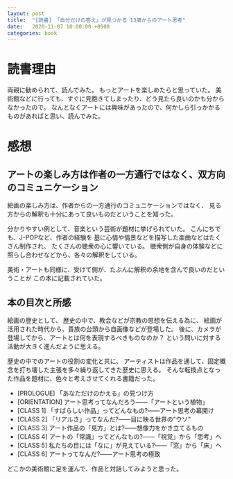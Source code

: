 ```yaml
---
layout: post
title:  "[読書] 「自分だけの答え」が見つかる 13歳からのアート思考"
date:   2020-11-07 10:00:00 +0900
categories: book
---
```


# 読書理由
両親に勧められて、読んでみた。
もっとアートを楽しめたらと思っていた。
美術館などに行っても、すぐに見飽きてしまったり、どう見たら良いのかも分からなかったので。
なんとなくアートには興味があったので、何かしら引っかかるものがあればと思い、読んでみた。

# 感想

## アートの楽しみ方は作者の一方通行ではなく、双方向のコミュニケーション
絵画の楽しみ方は、作者からの一方通行のコミュニケーションではなく、
見る方からの解釈も十分にあって良いものだということを知った。

分かりやすい例として、音楽という芸術が題材に挙げられていた。
こんにちでも、J-POPなど、作者の経験を
基に心情や情景などを描写した楽曲などはたくさん制作され、
たくさんの聴衆の心に響いている。
聴衆側が自身の体験などに照らし合わせなどから、各々の解釈をしている。

美術・アートも同様に、受けて側が、たぶんに解釈の余地を含んで良いのだということが
この本に記載されていた。

## 本の目次と所感

絵画の歴史として、
歴史の中で、教会などが宗教の思想を伝える為に、
絵画が活用された時代から、貴族の台頭から自画像などが登場した。
後に、カメラが登場してから、アートとは何を表現するべきものなのか？
という問いに対する活動が大きく進んだように思える。

歴史の中でのアートの役割の変化と共に、
アーティストは作品を通して、固定概念を打ち壊した主張を多々繰り返してきた歴史に思える。
そんな転換点となった作品を題材に、色々と考えさせてくれる書籍だった。

- [PROLOGUE] 「あなただけのかえる」の見つけ方
- [ORIENTATION] アート思考ってなんだろう――「アートという植物」
- [CLASS 1] 「すばらしい作品」ってどんなもの?――アート思考の幕開け
- [CLASS 2] 「リアルさ」ってなんだ?――目に映る世界の"ウソ"
- [CLASS 3] アート作品の「見方」とは?――想像力をかき立てるもの
- [CLASS 4] アートの「常識」ってどんなもの?――「視覚」から「思考」へ
- [CLASS 5] 私たちの目には「なに」が見えている?――「窓」から「床」へ
- [CLASS 6] アートってなんだ?――アート思考の極致

どこかの美術館に足を運んで、作品と対話してみようと思った。
